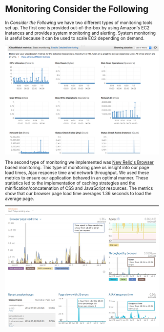 # Monitoring Consider the Following

In _Consider the Following_ we have two different types of monitoring tools set up. The first one is provided out-of-the-box by using Amazon's EC2 instances and provides system monitoring and alerting. System monitoring is useful because it can be used to scale EC2 depending on demand. 

![AWS monitoring showing sample graphs of one of the Consider the Following's application EC2 production instances over a 1 week period](images/awsconsole.png)

The second type of monitoring we implemented was [New Relic's Browser](http://newrelic.com/browser-monitoring) based monitoring. This type of monitoring gave us insight into our page load times, Ajax response time and network throughput. We used these metrics to ensure our application behaved in an optimal manner. These statistics led to the implementation of caching strategies and the minification/concatenation of CSS and JavaScript resources. The metrics show that our browser page load time averages 1.36 seconds to load the average page. 

![Browser based monitoring by New Relic showing statistics over 1 week](images/newrelic.png)